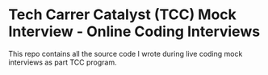 # Tech Carrer Catalyst (TCC) Mock Interview - Online Coding Interviews

This repo contains all the source code I wrote during live coding mock interviews as part TCC program.